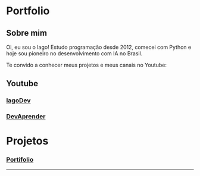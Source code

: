 # Portfolio

## Sobre mim

Oi, eu sou o Iago! Estudo programação desde 2012, comecei com Python e hoje sou pioneiro no desenvolvimento com IA no Brasil.

Te convido a conhecer meus projetos e meus canais no Youtube:


## Youtube

### [IagoDev](https://youtube.com/@iagodev)

### [DevAprender](https://youtube.com/@devaprender)


# Projetos

### [Portifolio](https://mriago.me/)

---


 
